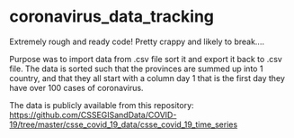 # coronavirus_data_tracking

Extremely rough and ready code! Pretty crappy and likely to break.... 

Purpose was to import data from .csv file sort it and export it back to .csv file. 
The data is sorted such that the provinces are summed up into 1 country, and that they all start with a column day 1 that is the first day they have over 100 cases of coronavirus.

The data is publicly available from this repository:
https://github.com/CSSEGISandData/COVID-19/tree/master/csse_covid_19_data/csse_covid_19_time_series
